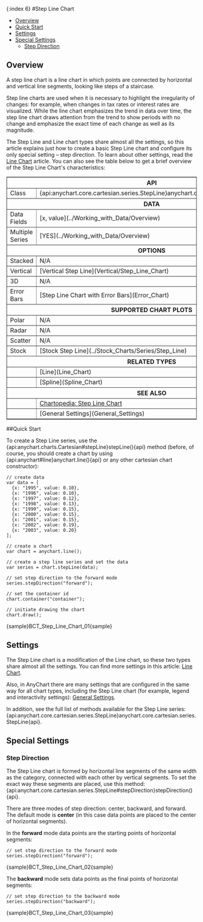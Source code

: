 {:index 6}
#Step Line Chart

* [Overview](#overview)
* [Quick Start](#quick_start)
* [Settings](#settings)
* [Special Settings](#special_settings)
  * [Step Direction](#step_direction)

## Overview

A step line chart is a line chart in which points are connected by horizontal and vertical line segments, looking like steps of a staircase.

Step line charts are used when it is necessary to highlight the irregularity of changes: for example, when changes in tax rates or interest rates are visualized. While the line chart emphasizes the trend in data over time, the step line chart draws attention from the trend to show periods with no change and emphasize the exact time of each change as well as its magnitude.

The Step Line and Line chart types share almost all the settings, so this article explains just how to create a basic Step Line chart and configure its only special setting – step direction. To learn about other settings, read the [Line Chart](Line_Chart) article. You can also see the table below to get a brief overview of the Step Line Chart's characteristics:

<table border="1" class="seriesTABLE">
<tr><th colspan=2>API</th></tr>
<tr><td>Class</td><td>{api:anychart.core.cartesian.series.StepLine}anychart.core.cartesian.series.StepLine{api}</td></tr>
<tr><th colspan=2>DATA</th></tr>
<tr><td>Data Fields</td><td>[x, value](../Working_with_Data/Overview)</td></tr>
<tr><td>Multiple Series</td><td>[YES](../Working_with_Data/Overview)</td></tr>
<tr><th colspan=2>OPTIONS</th></tr>
<tr><td>Stacked</td><td>N/A</td></tr>
<tr><td>Vertical</td><td>[Vertical Step Line](Vertical/Step_Line_Chart)</td></tr>
<tr><td>3D</td><td>N/A</td></tr>
<tr><td>Error Bars</td><td>[Step Line Chart with Error Bars](Error_Chart)</td></tr>
<tr><th colspan=2>SUPPORTED CHART PLOTS</th></tr>
<tr><td>Polar</td><td>N/A</td></tr>
<tr><td>Radar</td><td>N/A</td></tr>
<tr><td>Scatter</td><td>N/A</td></tr>
<tr><td>Stock</td><td>[Stock Step Line](../Stock_Charts/Series/Step_Line)</td></tr>
<tr><th colspan=2>RELATED TYPES</th></tr>
<tr><td></td><td>[Line](Line_Chart)</td></tr>
<tr><td></td><td>[Spline](Spline_Chart)</td></tr>
<tr><th colspan=2>SEE ALSO</th></tr>
<tr><td></td><td><a href="http://www.anychart.com/chartopedia/chart-types/stepline-chart/" target="_blank">Chartopedia: Step Line Chart</a></td></tr>
<tr><td></td><td>[General Settings](General_Settings)</td></tr>
</table>

##Quick Start

To create a Step Line series, use the {api:anychart.charts.Cartesian#stepLine}stepLine(){api} method (before, of course, you should create a chart by using {api:anychart#line}anychart.line(){api} or any other cartesian chart constructor):

```
// create data
var data = [
  {x: "1995", value: 0.10},
  {x: "1996", value: 0.10},
  {x: "1997", value: 0.12},
  {x: "1998", value: 0.13},
  {x: "1999", value: 0.15},
  {x: "2000", value: 0.15},
  {x: "2001", value: 0.15},
  {x: "2002", value: 0.19},
  {x: "2003", value: 0.20}
];

// create a chart
var chart = anychart.line();

// create a step line series and set the data
var series = chart.stepLine(data);

// set step direction to the forward mode
series.stepDirection("forward");

// set the container id
chart.container("container");

// initiate drawing the chart
chart.draw();
```

{sample}BCT\_Step\_Line\_Chart\_01{sample}

## Settings

The Step Line chart is a modification of the Line chart, so these two types share almost all the settings. You can find more settings in this article: [Line Chart](Line_Chart).

Also, in AnyChart there are many settings that are configured in the same way for all chart types, including the Step Line chart (for example, legend and interactivity settings): [General Settings](General_Settings).

In addition, see the full list of methods available for the Step Line series: {api:anychart.core.cartesian.series.StepLine}anychart.core.cartesian.series.StepLine{api}.

## Special Settings 

### Step Direction

The Step Line chart is formed by horizontal line segments of the same width as the category, connected with each other by vertical segments. To set the exact way these segments are placed, use this method: {api:anychart.core.cartesian.series.StepLine#stepDirection}stepDirection(){api}.

There are three modes of step direction: center, backward, and forward. The default mode is <strong>center</strong> (in this case data points are placed to the center of horizontal segments).

In the <strong>forward</strong> mode data points are the starting points of horizontal segments:  

```
// set step direction to the forward mode
series.stepDirection("forward");
```

{sample}BCT\_Step\_Line\_Chart\_02{sample}

The <strong>backward</strong> mode sets data points as the final points of horizontal segments: 

```
// set step direction to the backward mode
series.stepDirection("backward");
```

{sample}BCT\_Step\_Line\_Chart\_03{sample}